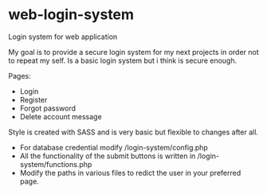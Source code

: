 # web-login-system
Login system for web application

My goal is to provide a secure login system for my next projects in order not to repeat my self.
Is a basic login system but i think is secure enough.

Pages:
- Login
- Register
- Forgot password
- Delete account message

Style is created with SASS and is very basic but flexible to changes after all.

- For database credential modify /login-system/config.php
- All the functionality of the submit buttons is written in /login-system/functions.php
- Modify the paths in various files to redict the user in your preferred page.

